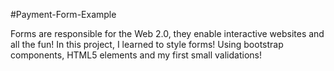 
#Payment-Form-Example

Forms are responsible for the Web 2.0, they enable interactive websites and all the fun!
In this project, I learned to style forms! Using bootstrap components, HTML5 elements and my first small validations!
